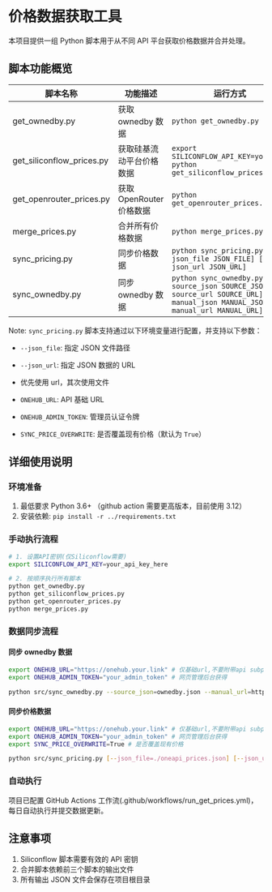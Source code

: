 # 价格数据获取工具

本项目提供一组 Python 脚本用于从不同 API 平台获取价格数据并合并处理。

## 脚本功能概览

| 脚本名称                  | 功能描述                 | 运行方式                                                                     | 输出文件                                               |
| ------------------------- | ------------------------ | ---------------------------------------------------------------------------- | ------------------------------------------------------ |
| get_ownedby.py            | 获取 ownedby 数据        | `python get_ownedby.py`                                                      | ownedby.json                                           |
| get_siliconflow_prices.py | 获取硅基流动平台价格数据 | `export SILICONFLOW_API_KEY=your_key`<br>`python get_siliconflow_prices.py`  | siliconflow_prices.json<br>~~siliconflow_models.json~~ |
| get_openrouter_prices.py  | 获取 OpenRouter 价格数据 | `python get_openrouter_prices.py`                                            | openrouter_prices.json                                 |
| merge_prices.py           | 合并所有价格数据         | `python merge_prices.py`                                                     | oneapi_prices.json<br>onehub_only_prices.json          |
| sync_pricing.py           | 同步价格数据             | `python sync_pricing.py [--json_file JSON_FILE] [--json_url JSON_URL]` | 更新后的价格表文件                                     |
| sync_ownedby.py           | 同步 ownedby 数据        | `python sync_ownedby.py [--source_json SOURCE_JSON] [--source_url SOURCE_URL] [--manual_json MANUAL_JSON] [--manual_url MANUAL_URL]` | 更新后的 ownedby 表文件                                |

Note: `sync_pricing.py` 脚本支持通过以下环境变量进行配置，并支持以下参数：

- `--json_file`: 指定 JSON 文件路径
- `--json_url`: 指定 JSON 数据的 URL
- 优先使用 url，其次使用文件

- `ONEHUB_URL`: API 基础 URL
- `ONEHUB_ADMIN_TOKEN`: 管理员认证令牌
- `SYNC_PRICE_OVERWRITE`: 是否覆盖现有价格（默认为 `True`）

## 详细使用说明

### 环境准备

1. 最低要求 Python 3.6+ （github action 需要更高版本，目前使用 3.12）
2. 安装依赖: `pip install -r ../requirements.txt`

### 手动执行流程

```bash
# 1. 设置API密钥(仅Siliconflow需要)
export SILICONFLOW_API_KEY=your_api_key_here

# 2. 按顺序执行所有脚本
python get_ownedby.py
python get_siliconflow_prices.py
python get_openrouter_prices.py
python merge_prices.py
```

### 数据同步流程

#### 同步 ownedby 数据

```bash
export ONEHUB_URL="https://onehub.your.link" # 仅基础url,不要附带api subpath
export ONEHUB_ADMIN_TOKEN="your_admin_token" # 网页管理后台获得

python src/sync_ownedby.py --source_json=ownedby.json --manual_url=https://cdn.jsdelivr.net/gh/Oaklight/onehub_prices@master/ownedby_manual.json
```

#### 同步价格数据

```bash
export ONEHUB_URL="https://onehub.your.link" # 仅基础url,不要附带api subpath
export ONEHUB_ADMIN_TOKEN="your_admin_token" # 网页管理后台获得
export SYNC_PRICE_OVERWRITE=True # 是否覆盖现有价格

python src/sync_pricing.py [--json_file=./oneapi_prices.json] [--json_url=https://cdn.jsdelivr.net/gh/Oaklight/onehub_prices@master/oneapi_prices.json]
```

### 自动执行

项目已配置 GitHub Actions 工作流(.github/workflows/run_get_prices.yml)，每日自动执行并提交数据更新。

## 注意事项

1. Siliconflow 脚本需要有效的 API 密钥
2. 合并脚本依赖前三个脚本的输出文件
3. 所有输出 JSON 文件会保存在项目根目录
